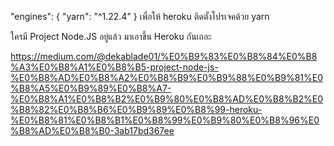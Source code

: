 "engines": {
"yarn": "^1.22.4"
}
เพื่อให้ heroku ติดตั้งโปรเจคด้วย yarn

ใครมี Project Node.JS อยู่แล้ว มาเอาขึ้น Heroku กันเถอะ

https://medium.com/@dekablade01/%E0%B9%83%E0%B8%84%E0%B8%A3%E0%B8%A1%E0%B8%B5-project-node-js-%E0%B8%AD%E0%B8%A2%E0%B8%B9%E0%B9%88%E0%B9%81%E0%B8%A5%E0%B9%89%E0%B8%A7-%E0%B8%A1%E0%B8%B2%E0%B9%80%E0%B8%AD%E0%B8%B2%E0%B8%82%E0%B8%B6%E0%B9%89%E0%B8%99-heroku-%E0%B8%81%E0%B8%B1%E0%B8%99%E0%B9%80%E0%B8%96%E0%B8%AD%E0%B8%B0-3ab17bd367ee

